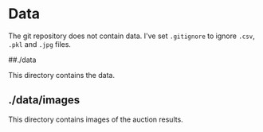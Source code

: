 # Data

The git repository does not contain data. I've set `.gitignore` to ignore `.csv`, `.pkl` and `.jpg` files.

##./data

This directory contains the data.

## ./data/images

This directory contains images of the auction results.

